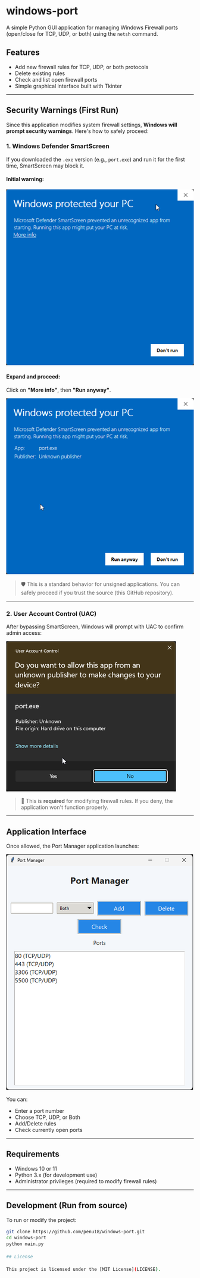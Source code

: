 # windows-port

A simple Python GUI application for managing Windows Firewall ports (open/close for TCP, UDP, or both) using the `netsh` command.

## Features

- Add new firewall rules for TCP, UDP, or both protocols
- Delete existing rules
- Check and list open firewall ports
- Simple graphical interface built with Tkinter

---

## Security Warnings (First Run)

Since this application modifies system firewall settings, **Windows will prompt security warnings**. Here's how to safely proceed:

### 1. Windows Defender SmartScreen

If you downloaded the `.exe` version (e.g., `port.exe`) and run it for the first time, SmartScreen may block it.

#### Initial warning:

![SmartScreen Initial](https://raw.githubusercontent.com/penu18/windows-port/refs/heads/main/screenshots/smartscreen_warning_initial.png)

#### Expand and proceed:

Click on **"More info"**, then **"Run anyway"**.

![SmartScreen Expanded](https://raw.githubusercontent.com/penu18/windows-port/refs/heads/main/screenshots/smartscreen_warning_expanded.png)

> 🛡 This is a standard behavior for unsigned applications. You can safely proceed if you trust the source (this GitHub repository).

---

### 2. User Account Control (UAC)

After bypassing SmartScreen, Windows will prompt with UAC to confirm admin access:

![UAC Prompt](https://raw.githubusercontent.com/penu18/windows-port/refs/heads/main/screenshots/uac_prompt_unknown_publisher.png)

> 🔐 This is **required** for modifying firewall rules. If you deny, the application won't function properly.

---

## Application Interface

Once allowed, the Port Manager application launches:

![Port Manager UI](https://raw.githubusercontent.com/penu18/windows-port/refs/heads/main/screenshots/port_manager_main_ui.png)

You can:
- Enter a port number
- Choose TCP, UDP, or Both
- Add/Delete rules
- Check currently open ports

---

## Requirements

- Windows 10 or 11
- Python 3.x (for development use)
- Administrator privileges (required to modify firewall rules)

---

## Development (Run from source)

To run or modify the project:

```bash
git clone https://github.com/penu18/windows-port.git
cd windows-port
python main.py

## License

This project is licensed under the [MIT License](LICENSE).

